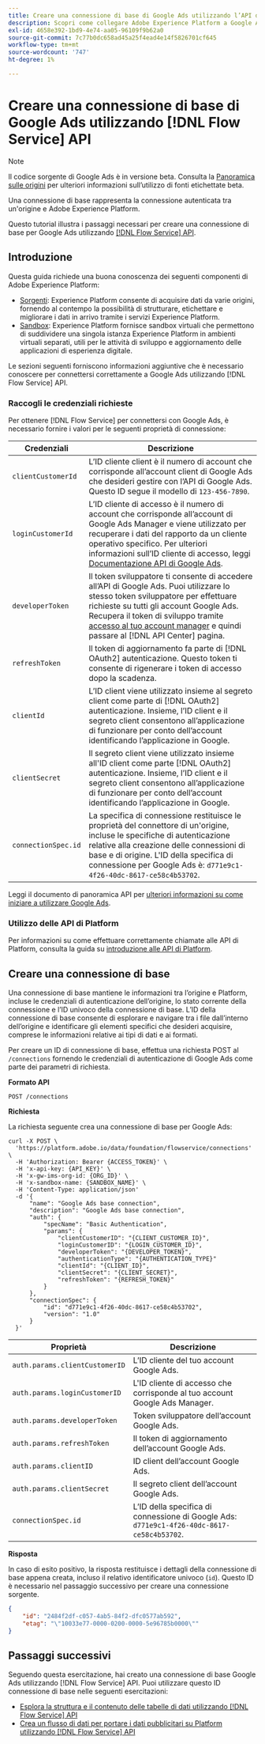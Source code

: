 ```yaml
---
title: Creare una connessione di base di Google Ads utilizzando l’API del servizio Flusso
description: Scopri come collegare Adobe Experience Platform a Google Ads utilizzando l’API del servizio Flusso.
exl-id: 4658e392-1bd9-4e74-aa05-96109f9b62a0
source-git-commit: 7c77b0dc658ad45a25f4ead4e14f5826701cf645
workflow-type: tm+mt
source-wordcount: '747'
ht-degree: 1%

---
```


# Creare una connessione di base di Google Ads utilizzando [!DNL Flow Service] API

>[!NOTE]
>
>Il codice sorgente di Google Ads è in versione beta. Consulta la [Panoramica sulle origini](../../../../home.md#terms-and-conditions) per ulteriori informazioni sull’utilizzo di fonti etichettate beta.

Una connessione di base rappresenta la connessione autenticata tra un&#39;origine e Adobe Experience Platform.

Questo tutorial illustra i passaggi necessari per creare una connessione di base per Google Ads utilizzando [[!DNL Flow Service] API](https://www.adobe.io/experience-platform-apis/references/flow-service/).

## Introduzione

Questa guida richiede una buona conoscenza dei seguenti componenti di Adobe Experience Platform:

* [Sorgenti](../../../../home.md): Experience Platform consente di acquisire dati da varie origini, fornendo al contempo la possibilità di strutturare, etichettare e migliorare i dati in arrivo tramite i servizi Experience Platform.
* [Sandbox](../../../../../sandboxes/home.md): Experience Platform fornisce sandbox virtuali che permettono di suddividere una singola istanza Experience Platform in ambienti virtuali separati, utili per le attività di sviluppo e aggiornamento delle applicazioni di esperienza digitale.

Le sezioni seguenti forniscono informazioni aggiuntive che è necessario conoscere per connettersi correttamente a Google Ads utilizzando [!DNL Flow Service] API.

### Raccogli le credenziali richieste

Per ottenere [!DNL Flow Service] per connettersi con Google Ads, è necessario fornire i valori per le seguenti proprietà di connessione:

| Credenziali | Descrizione |
| ---------- | ----------- |
| `clientCustomerId` | L’ID cliente client è il numero di account che corrisponde all’account client di Google Ads che desideri gestire con l’API di Google Ads. Questo ID segue il modello di `123-456-7890`. |
| `loginCustomerId` | L’ID cliente di accesso è il numero di account che corrisponde all’account di Google Ads Manager e viene utilizzato per recuperare i dati del rapporto da un cliente operativo specifico. Per ulteriori informazioni sull’ID cliente di accesso, leggi [Documentazione API di Google Ads](https://developers.google.com/google-ads/api/docs/migration/login-customer-id). |
| `developerToken` | Il token sviluppatore ti consente di accedere all’API di Google Ads. Puoi utilizzare lo stesso token sviluppatore per effettuare richieste su tutti gli account Google Ads. Recupera il token di sviluppo tramite [accesso al tuo account manager](https://ads.google.com/home/tools/manager-accounts/) e quindi passare al [!DNL API Center] pagina. |
| `refreshToken` | Il token di aggiornamento fa parte di [!DNL OAuth2] autenticazione. Questo token ti consente di rigenerare i token di accesso dopo la scadenza. |
| `clientId` | L’ID client viene utilizzato insieme al segreto client come parte di [!DNL OAuth2] autenticazione. Insieme, l’ID client e il segreto client consentono all’applicazione di funzionare per conto dell’account identificando l’applicazione in Google. |
| `clientSecret` | Il segreto client viene utilizzato insieme all&#39;ID client come parte [!DNL OAuth2] autenticazione. Insieme, l’ID client e il segreto client consentono all’applicazione di funzionare per conto dell’account identificando l’applicazione in Google. |
| `connectionSpec.id` | La specifica di connessione restituisce le proprietà del connettore di un&#39;origine, incluse le specifiche di autenticazione relative alla creazione delle connessioni di base e di origine. L&#39;ID della specifica di connessione per Google Ads è: `d771e9c1-4f26-40dc-8617-ce58c4b53702`. |

Leggi il documento di panoramica API per [ulteriori informazioni su come iniziare a utilizzare Google Ads](https://developers.google.com/google-ads/api/docs/first-call/overview).

### Utilizzo delle API di Platform

Per informazioni su come effettuare correttamente chiamate alle API di Platform, consulta la guida su [introduzione alle API di Platform](../../../../../landing/api-guide.md).

## Creare una connessione di base

Una connessione di base mantiene le informazioni tra l’origine e Platform, incluse le credenziali di autenticazione dell’origine, lo stato corrente della connessione e l’ID univoco della connessione di base. L’ID della connessione di base consente di esplorare e navigare tra i file dall’interno dell’origine e identificare gli elementi specifici che desideri acquisire, comprese le informazioni relative ai tipi di dati e ai formati.

Per creare un ID di connessione di base, effettua una richiesta POST al `/connections` fornendo le credenziali di autenticazione di Google Ads come parte dei parametri di richiesta.

**Formato API**

```https
POST /connections
```

**Richiesta**

La richiesta seguente crea una connessione di base per Google Ads:

```shell
curl -X POST \
  'https://platform.adobe.io/data/foundation/flowservice/connections' \
  -H 'Authorization: Bearer {ACCESS_TOKEN}' \
  -H 'x-api-key: {API_KEY}' \
  -H 'x-gw-ims-org-id: {ORG_ID}' \
  -H 'x-sandbox-name: {SANDBOX_NAME}' \
  -H 'Content-Type: application/json'
  -d '{
      "name": "Google Ads base connection",
      "description": "Google Ads base connection",
      "auth": {
          "specName": "Basic Authentication",
          "params": {
              "clientCustomerID": "{CLIENT_CUSTOMER_ID}",
              "loginCustomerID": "{LOGIN_CUSTOMER_ID}",
              "developerToken": "{DEVELOPER_TOKEN}",
              "authenticationType": "{AUTHENTICATION_TYPE}"
              "clientId": "{CLIENT_ID}",
              "clientSecret": "{CLIENT_SECRET}",
              "refreshToken": "{REFRESH_TOKEN}"
          }
      },
      "connectionSpec": {
          "id": "d771e9c1-4f26-40dc-8617-ce58c4b53702",
          "version": "1.0"
      }
  }'
```

| Proprietà | Descrizione |
| --------- | ----------- |
| `auth.params.clientCustomerID` | L’ID cliente del tuo account Google Ads. |
| `auth.params.loginCustomerID` | L&#39;ID cliente di accesso che corrisponde al tuo account Google Ads Manager. |
| `auth.params.developerToken` | Token sviluppatore dell’account Google Ads. |
| `auth.params.refreshToken` | Il token di aggiornamento dell’account Google Ads. |
| `auth.params.clientID` | ID client dell’account Google Ads. |
| `auth.params.clientSecret` | Il segreto client dell’account Google Ads. |
| `connectionSpec.id` | L’ID della specifica di connessione di Google Ads: `d771e9c1-4f26-40dc-8617-ce58c4b53702`. |

**Risposta**

In caso di esito positivo, la risposta restituisce i dettagli della connessione di base appena creata, incluso il relativo identificatore univoco (`id`). Questo ID è necessario nel passaggio successivo per creare una connessione sorgente.

```json
{
    "id": "2484f2df-c057-4ab5-84f2-dfc0577ab592",
    "etag": "\"10033e77-0000-0200-0000-5e96785b0000\""
}
```

## Passaggi successivi

Seguendo questa esercitazione, hai creato una connessione di base Google Ads utilizzando [!DNL Flow Service] API. Puoi utilizzare questo ID connessione di base nelle seguenti esercitazioni:

* [Esplora la struttura e il contenuto delle tabelle di dati utilizzando [!DNL Flow Service] API](../../explore/tabular.md)
* [Crea un flusso di dati per portare i dati pubblicitari su Platform utilizzando [!DNL Flow Service] API](../../collect/advertising.md)
